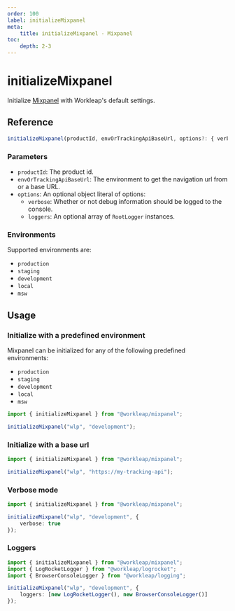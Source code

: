 ```yaml
---
order: 100
label: initializeMixpanel
meta:
    title: initializeMixpanel - Mixpanel
toc:
    depth: 2-3
---
```


# initializeMixpanel

Initialize [Mixpanel](https://mixpanel.com) with Workleap's default settings.

## Reference

```ts
initializeMixpanel(productId, envOrTrackingApiBaseUrl, options?: { verbose });
```

### Parameters

- `productId`: The product id.
- `envOrTrackingApiBaseUrl`: The environment to get the navigation url from or a base URL.
- `options`: An optional object literal of options:
    - `verbose`: Whether or not debug information should be logged to the console.
    - `loggers`: An optional array of `RootLogger` instances.

### Environments

Supported environments are:

- `production`
- `staging`
- `development`
- `local`
- `msw`

## Usage

### Initialize with a predefined environment

Mixpanel can be initialized for any of the following predefined environments:

- `production`
- `staging`
- `development`
- `local`
- `msw`

```ts
import { initializeMixpanel } from "@workleap/mixpanel";

initializeMixpanel("wlp", "development");
```

### Initialize with a base url

```ts
import { initializeMixpanel } from "@workleap/mixpanel";

initializeMixpanel("wlp", "https://my-tracking-api");
```

### Verbose mode

```ts !#4
import { initializeMixpanel } from "@workleap/mixpanel";

initializeMixpanel("wlp", "development", {
    verbose: true
});
```

### Loggers

```ts !#6
import { initializeMixpanel } from "@workleap/mixpanel";
import { LogRocketLogger } from "@workleap/logrocket";
import { BrowserConsoleLogger } from "@workleap/logging";

initializeMixpanel("wlp", "development", {
    loggers: [new LogRocketLogger(), new BrowserConsoleLogger()]
});
```





